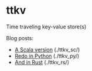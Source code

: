 # ttkv

Time traveling key-value store(s)

Blog posts:

- [A Scala version](https://grahamenos.com/time-traveling-kv-store.html) (./ttkv_sc/)
- [Redo in Python](https://grahamenos.com/ttkv-again.html) (./ttkv_py/)
- [And in Rust](https://grahamenos.com/ttkv-rs.html) (./ttkv_rs/)
